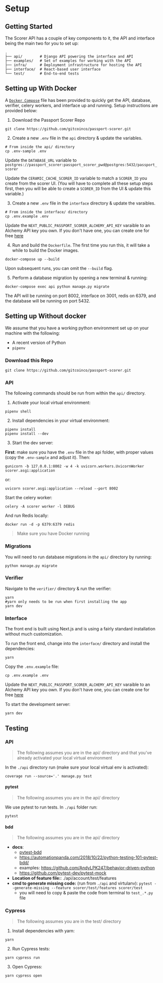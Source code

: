 # Setup

## Getting Started

The Scorer API has a couple of key components to it, the API and interface being
the main two for you to set up:

```shell
.
├── api/        # Django API powering the interface and API
├── examples/   # Set of examples for working with the API
├── infra/      # Deployment infrastructure for hosting the API
├── interface/  # React-based user interface
└── test/       # End-to-end tests
```

## Setting up With Docker
A [`Docker Compose`](./docker-compose.yml) file has been provided to quickly get the API, database, verifier, celery workers, and interface
up and running. Setup instructions are provided below:

1. Download the Passport Scorer Repo

```shell
git clone https://github.com/gitcoinco/passport-scorer.git
```

2. Create a new `.env` file in the `api` directory & update the variables.

```shell
# From inside the api/ directory
cp .env-sample .env
```
Update the `DATABASE_URL` variable to `postgres://passport_scorer:passport_scorer_pwd@postgres:5432/passport_scorer`

Update the `CERAMIC_CACHE_SCORER_ID` variable to match a `SCORER_ID` you create from the scorer UI. 
   (You will have to complete all these setup steps first, then you will be able to create a `SCORER_ID` from the UI & update this variable.) 

3. Create a new `.env` file in the `interface` directory & update the varaibles. 
```shell
# From inside the interface/ directory
cp .env.example .env
```
Update the `NEXT_PUBLIC_PASSPORT_SCORER_ALCHEMY_API_KEY` varaible to an Alchemy API key you own. If you don't have one, you can create one for free [here](https://docs.alchemy.com/reference/api-overview)


4. Run and build the `Dockerfile`. The first time you run this, it will take
   a while to build the Docker images.

```
docker-compose up --build
```
Upon subsequent runs, you can omit the `--build` flag.

5. Perform a database migration by opening a new terminal & running:

```shell
docker-compose exec api python manage.py migrate
```

The API will be running on port 8002, interface on 3001, redis on 6379, and the database will be running on port 5432.



## Setting up Without docker

We assume that you have a working python environment set up on your machine with
the following:

- A recent version of Python
- `pipenv`

### Download this Repo

```shell
git clone https://github.com/gitcoinco/passport-scorer.git
```

### API

The following commands should be run from within the `api/` directory.

1. Activate your local virtual environment:

```
pipenv shell
```

2. Install dependencies in your virtual environment:

```
pipenv install
pipenv install --dev
```

3. Start the dev server:

**First**: make sure you have the `.env` file in the api folder, with proper
values (copy the `.env-sample` and adjust it). Then:

```shell
gunicorn -b 127.0.0.1:8002 -w 4 -k uvicorn.workers.UvicornWorker scorer.asgi:application
```

or:

```shell
uvicorn scorer.asgi:application --reload --port 8002
```

Start the celery worker:

```shell
celery -A scorer worker -l DEBUG
```

And run Redis locally:

```shell
docker run -d -p 6379:6379 redis
```

> Make sure you have Docker running

### Migrations

You will need to run database migrations in the `api/` directory by running:

```shell
python manage.py migrate
```

### Verifier

Navigate to the `verifier/` directory & run the verifier:
```shell
yarn 
#yarn only needs to be run when first installing the app
yarn dev
```

### Interface

The front end is built using Next.js and is using a fairly standard installation
without much customization.

To run the front end, change into the `interface/` directory and install the
dependencies:

```
yarn
```

Copy the `.env.example` file:

```shell
cp .env.example .env
```

Update the `NEXT_PUBLIC_PASSPORT_SCORER_ALCHEMY_API_KEY` varaible to an Alchemy API key you own. If you don't have one, you can create one for free [here](https://docs.alchemy.com/reference/api-overview)

To start the development server:

```
yarn dev
```

## Testing

### API

> The following assumes you are in the api/ directory and that you've already activated your local virtual environment

In the `./api` directory run (make sure your local virtual env is activated):

```
coverage run --source='.' manage.py test
```

#### pytest

> The following assumes you are in the api/ directory

We use pytest to run tests. In `./api` folder run:

```shell
pytest
```

#### bdd

> The following assumes you are in the api/ directory

- **docs**:
  - [pytest-bdd](https://pytest-bdd.readthedocs.io/en/latest/#advanced-code-generation)
  - https://automationpanda.com/2018/10/22/python-testing-101-pytest-bdd/
  - examples: https://github.com/AndyLPK247/behavior-driven-python
  - https://github.com/pytest-dev/pytest-mock
- **Location of feature file:**: ./api/account/test/features
- **cmd to generate missing code:** (run from `./api` and virtulanv): `pytest --generate-missing --feature scorer/test/features scorer/test`
  - you will need to copy & paste the code from terminal to `test_.*.py` file

### Cypress

> The following assumes you are in the test/ directory

1. Install dependencies with yarn:

```shell
yarn
```

2. Run Cypress tests:

```shell
yarn cypress run
```

3. Open Cypress:

```shell
yarn cypress open
```
